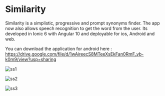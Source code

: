 # Similarity

Similarity is a simplistic, progressive and prompt synonyms finder. The app now also allows speech recognition to get the word from the user. Its developed in Ionic 6 with Angular 10 and deployable for ios, Android and web.

You can download the application for android here : https://drive.google.com/file/d/1wAireecS8MTeeXsEkFan0RmF_yb-k0m9/view?usp=sharing

![ss1](https://user-images.githubusercontent.com/82432397/116092762-b62a6f80-a6c3-11eb-92f2-4d38b0ad6682.JPG)

![ss2](https://user-images.githubusercontent.com/82432397/116093029-f689ed80-a6c3-11eb-82b3-de6a016f3a45.JPG)

![ss3](https://user-images.githubusercontent.com/82432397/116093041-f8ec4780-a6c3-11eb-9dcd-e10e6694a2aa.JPG)

